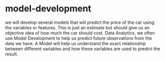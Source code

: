 # model-development
we will develop several models that will predict the price of the car using the variables or features. This is just an estimate but should give us an objective idea of how much the car should cost. Data Analytics, we often use Model Development to help us predict future observations from the data we have.  A Model will help us understand the exact relationship between different variables and how these variables are used to predict the result.
